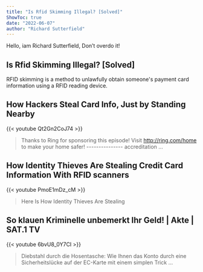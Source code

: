 ```yaml
---
title: "Is Rfid Skimming Illegal? [Solved]"
ShowToc: true 
date: "2022-06-07"
author: "Richard Sutterfield" 
---
```


Hello, iam Richard Sutterfield, Don’t overdo it!
## Is Rfid Skimming Illegal? [Solved]
RFID skimming is a method to unlawfully obtain someone's payment card information using a RFID reading device.

## How Hackers Steal Card Info, Just by Standing Nearby
{{< youtube Qt2Gn2CoJ74 >}}
>Thanks to Ring for sponsoring this episode! Visit http://ring.com/home to make your home safer! --------------- accreditation ...

## How Identity Thieves Are Stealing Credit Card Information With RFID scanners
{{< youtube PmoE1mDz_cM >}}
>Here Is How Identity Thieves Are Stealing 

## So klauen Kriminelle unbemerkt Ihr Geld! | Akte | SAT.1 TV
{{< youtube 6bvU8_0Y7CI >}}
>Diebstahl durch die Hosentasche: Wie Ihnen das Konto durch eine Sicherheitslücke auf der EC-Karte mit einem simplen Trick ...

